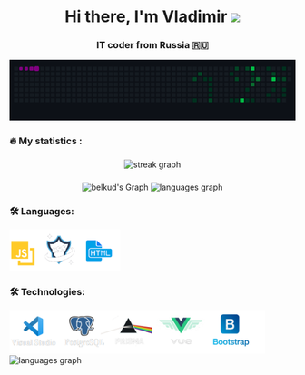 <h1 align="center">Hi there, I'm  Vladimir 
<img src="https://github.com/blackcater/blackcater/raw/main/images/Hi.gif" height="32"/></h1>
<h3 align="center">IT coder from Russia 🇷🇺</h3>
  <img src="/public/snake.gif" alt="" srcset="">
 
 <!-- <img style="width: 300px;" src="/public/spinners.webp" alt="" srcset=""> -->
###

<h3 align="left">🔥   My statistics :</h3>

###

<div align="center">
  <img src="https://streak-stats.demolab.com?user=belkud&locale=en&mode=daily&theme=midnight_purple&hide_border=false&border_radius=5&order=3" height="220" alt="streak graph"  />
</div>


###

<div align="center">
<!--   <img src="https://github-readme-stats.vercel.app/api?username=belkud&hide_title=false&hide_rank=false&show_icons=true&include_all_commits=true&count_private=true&disable_animations=false&theme=dracula&locale=en&hide_border=false&order=1" height="150" alt="stats graph"  /> -->
  
  <img src="http://github-profile-summary-cards.vercel.app/api/cards/stats?username=belkud&theme=midnight_purple&hide_border=false&border_radius=5&order=3" height="220" alt="belkud's Graph" />
  <img src="https://github-readme-stats.vercel.app/api/top-langs?username=belkud&locale=en&hide_title=false&layout=compact&card_width=320&langs_count=5&theme=dracula&hide_border=false&border_radius=5&order=3" height="220" alt="languages graph"  />
</div>

###


<h3 align="left">🛠 Languages:</h3>
  <img src="/public/languages.png" alt="" width="195">&nbsp;

<h3 align="left">🛠 Technologies:</h3>
  <img src="/public/tools.png" alt="" width="450">&nbsp;

 


  <img src="https://github-readme-stats.vercel.app/api/top-langs?username=belkud&locale=en&hide_title=false&layout=compact&card_width=320&langs_count=5&theme=dracula&hide_border=false&order=2" height="220" alt="languages graph"  />

